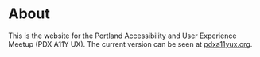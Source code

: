 # About

This is the website for the Portland Accessibility and User Experience Meetup (PDX A11Y UX). The current version can be seen at [pdxa11yux.org](https://pdxa11yux.org).
